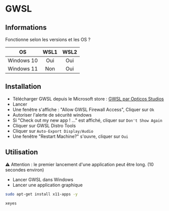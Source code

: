 # GWSL

## Informations

Fonctionne selon les versions et les OS ?

|     OS     | WSL1 | WSL2 |
|:----------:|:----:|:----:|
| Windows 10 | Oui  | Oui  |
| Windows 11 | Non  | Oui  |

## Installation

- Télécharger GWSL depuis le Microsoft
  store : [GWSL par Opticos Studios](https://www.microsoft.com/store/productId/9NL6KD1H33V3)
- Lancer
- Une fenêtre s'affiche : "Allow GWSL Firewall Access", Cliquer sur `Ok`
- Autoriser l'alerte de sécurité windows
- Si "Check out my new app ! ..." est affiché, cliquer sur `Don't Show Again`
- Cliquer sur GWSL Distro Tools
- Cliquer sur `Auto-Export Display/Audio`
- Une fenêtre "Restart Machine?" s'ouvre, cliquer sur `Oui`

## Utilisation

⚠ Attention : le premier lancement d'une application peut être long. (10 secondes environ)

- Lancer GWSL dans Windows
- Lancer une application graphique

```sh 
sudo apt-get install x11-apps -y
``` 

```sh 
xeyes
``` 
